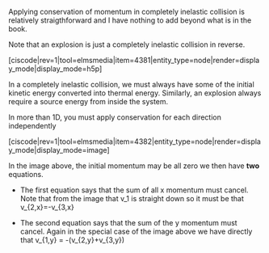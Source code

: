 Applying conservation of momentum in completely inelastic collision is relatively straigthforward and I have nothing to add beyond what is in the book.

Note that an explosion is just a completely inelastic collision in reverse. 

[ciscode|rev=1|tool=elmsmedia|item=4381|entity_type=node|render=display_mode|display_mode=h5p]

<lrndesign-sidenote label="Instructor Note" icon="bookmark" bg-color="#c2e5f2">
In a completely inelastic collision, we must always have some of the initial kinetic energy converted into thermal energy. Similarly, an explosion always require a source energy from inside the system. 
</lrndesign-sidenote>


In more than 1D, you must apply conservation for each direction independently 

[ciscode|rev=1|tool=elmsmedia|item=4382|entity_type=node|render=display_mode|display_mode=image]

In the image above, the initial momentum may be all zero we then have **two** equations. 

* The first equation says that the sum of all x momentum must cancel. Note that from the image that <lrn-math inline>v_1 </lrn-math> is straight down so it must be that <lrn-math inline>v_{2,x}=-v_{3,x} </lrn-math>


* The second equation says that the sum of the y momentum must cancel. Again in the special case of the image above we have directly that <lrn-math inline> v_{1,y} = -(v_{2,y}+v_{3,y}) </lrn-math>
